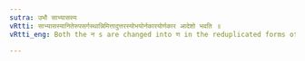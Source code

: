 ```yaml
---
sutra: उभौ साभ्यासस्य
vRtti: साभ्यासस्यानितेरुपसर्गस्थान्निमित्तादुत्तरस्योभयोर्नकारयोर्णकार आदेशो भवति ॥
vRtti_eng: Both the न s are changed into ण in the reduplicated forms of the verb अन्, when preceded by an _upasarga_ competent to cause the change.

---
```

